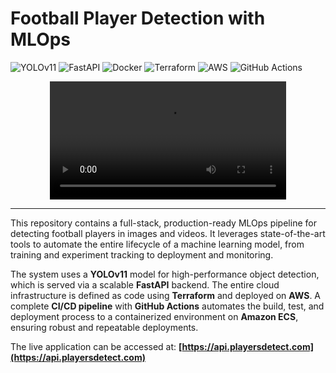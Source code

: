 # Football Player Detection with MLOps

![YOLOv11](https://img.shields.io/badge/Model-YOLOv11-blue)
![FastAPI](https://img.shields.io/badge/API-FastAPI-green)
![Docker](https://img.shields.io/badge/Container-Docker-blue)
![Terraform](https://img.shields.io/badge/IaC-Terraform-purple)
![AWS](https://img.shields.io/badge/Cloud-AWS-orange)
![GitHub Actions](https://img.shields.io/badge/CI/CD-GitHub_Actions-lightgrey)

<!-- Teaser Prediction Video -->
<p align="center">
  <video src="https://github.com/user-attachments/assets/b33a4232-2851-43f5-8084-97237d77bed4" controls width="75%">
    Your browser does not support the video tag.
  </video>
</p>

---

This repository contains a full-stack, production-ready MLOps pipeline for detecting football players in images and videos. It leverages state-of-the-art tools to automate the entire lifecycle of a machine learning model, from training and experiment tracking to deployment and monitoring.

The system uses a **YOLOv11** model for high-performance object detection, which is served via a scalable **FastAPI** backend. The entire cloud infrastructure is defined as code using **Terraform** and deployed on **AWS**. A complete **CI/CD pipeline** with **GitHub Actions** automates the build, test, and deployment process to a containerized environment on **Amazon ECS**, ensuring robust and repeatable deployments.

The live application can be accessed at: **[https://api.playersdetect.com](https://api.playersdetect.com)**
